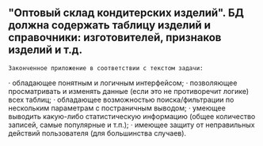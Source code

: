 ## "Оптовый склад кондитерских изделий". БД должна содержать таблицу изделий и справочники: изготовителей, признаков изделий и т.д.
  
    Законченное приложение в соответствии с текстом задачи:
· обладающее понятным и логичным интерфейсом;
· позволяющее просматривать и изменять данные (если это не противоречит логике) всех таблиц;
· обладающее возможностью поиска/фильтрации по нескольким параметрам с постраничным выводом;
· умеющее выводить какую-либо статистическую информацию (общее количество записей, самые популярные и т.п.);
· имеющее защиту от неправильных действий пользователя (для большинства случаев).
